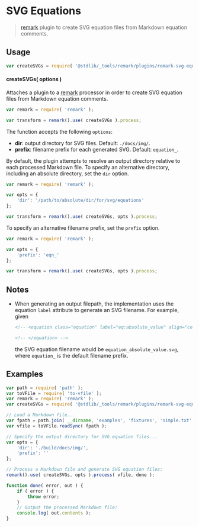 <!--

@license Apache-2.0

Copyright (c) 2018 The Stdlib Authors.

Licensed under the Apache License, Version 2.0 (the "License");
you may not use this file except in compliance with the License.
You may obtain a copy of the License at

   http://www.apache.org/licenses/LICENSE-2.0

Unless required by applicable law or agreed to in writing, software
distributed under the License is distributed on an "AS IS" BASIS,
WITHOUT WARRANTIES OR CONDITIONS OF ANY KIND, either express or implied.
See the License for the specific language governing permissions and
limitations under the License.

-->

# SVG Equations

> [remark][remark] plugin to create SVG equation files from Markdown equation comments.

<section class="usage">

## Usage

```javascript
var createSVGs = require( '@stdlib/_tools/remark/plugins/remark-svg-equations-to-file' );
```

#### createSVGs( options )

Attaches a plugin to a [remark][remark] processor in order to create SVG equation files from Markdown equation comments.

```javascript
var remark = require( 'remark' );

var transform = remark().use( createSVGs ).process;
```

The function accepts the following `options`:

-   **dir**: output directory for SVG files. Default: `./docs/img/`.
-   **prefix**: filename prefix for each generated SVG. Default: `equation_`.

By default, the plugin attempts to resolve an output directory relative to each processed Markdown file. To specify an alternative directory, including an absolute directory, set the `dir` option.

```javascript
var remark = require( 'remark' );

var opts = {
    'dir': '/path/to/absolute/dir/for/svg/equations'
};

var transform = remark().use( createSVGs, opts ).process;
```

To specify an alternative filename prefix, set the `prefix` option.

```javascript
var remark = require( 'remark' );

var opts = {
    'prefix': 'eqn_'
};

var transform = remark().use( createSVGs, opts ).process;
```

</section>

<!-- /.usage -->

<section class="notes">

## Notes

-   When generating an output filepath, the implementation uses the equation `label` attribute to generate an SVG filename. For example, given

    ```html
    <!-- <equation class="equation" label="eq:absolute_value" align="center" raw="|x| = \begin{cases} x & \textrm{if}\ x \geq 0 \\ -x & \textrm{if}\ x < 0\end{cases}" alt="Absolute value"> -->

    <!-- </equation> -->
    ```

    the SVG equation filename would be `equation_absolute_value.svg`, where `equation_` is the default filename prefix.

</section>

<!-- /.notes -->

<section class="examples">

## Examples

<!-- eslint no-undef: "error" -->

```javascript
var path = require( 'path' );
var toVFile = require( 'to-vfile' );
var remark = require( 'remark' );
var createSVGs = require( '@stdlib/_tools/remark/plugins/remark-svg-equations-to-file' );

// Load a Markdown file...
var fpath = path.join( __dirname, 'examples', 'fixtures', 'simple.txt' );
var vfile = toVFile.readSync( fpath );

// Specify the output directory for SVG equation files...
var opts = {
    'dir': './build/docs/img/',
    'prefix': ''
};

// Process a Markdown file and generate SVG equation files:
remark().use( createSVGs, opts ).process( vfile, done );

function done( error, out ) {
    if ( error ) {
        throw error;
    }
    // Output the processed Markdown file:
    console.log( out.contents );
}
```

</section>

<!-- /.examples -->

<!-- Section for related `stdlib` packages. Do not manually edit this section, as it is automatically populated. -->

<section class="related">

</section>

<!-- /.related -->

<!-- Section for all links. Make sure to keep an empty line after the `section` element and another before the `/section` close. -->

<section class="links">

[remark]: https://github.com/wooorm/remark

</section>

<!-- /.links -->
